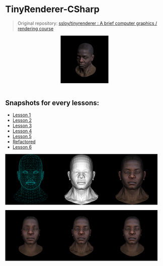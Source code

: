 # TinyRenderer-CSharp

> Original repository:
> [ssloy/tinyrenderer : A brief computer graphics / rendering course](https://github.com/ssloy/tinyrenderer)

<div align=center><img src="./_img/Cam.png" width=30% height=30% ></div>

</br>

## Snapshots for every lessons:

- [Lesson 1](https://github.com/Rokukkkk/TinyRenderer-CSharp/tree/5412b50a64445f3b148d21b4b3fec251d35e723e)
- [Lesson 2](https://github.com/Rokukkkk/TinyRenderer-CSharp/tree/db9f14698edb121e7924eb0ee81cf96749b73a49)
- [Lesson 3](https://github.com/Rokukkkk/TinyRenderer-CSharp/tree/5c03f2c54ec89f191e95513779973e816b768d05)
- [Lesson 4](https://github.com/Rokukkkk/TinyRenderer-CSharp/tree/d601be7e00f4e002449fda7f4e55caa27ebbb9c3)
- [Lesson 5](https://github.com/Rokukkkk/TinyRenderer-CSharp/tree/d8cbb5a8ab2a83dfd12230860932fcc7f854af8a)
- [Refactored](https://github.com/Rokukkkk/TinyRenderer-CSharp/tree/515cba9f58f360131daf74de0fd5226c03584dda)
- [Lesson 6](https://github.com/Rokukkkk/TinyRenderer-CSharp/tree/65805bbafcfff488ff9ba30d189af217e2c53497)

<img src="./_img/MeshLine.png" width=32% height=32%><img src="./_img/FlatShading.png" width=32% height=32%><img src="./_img/FlatShading_Tex.png" width=32% height=32%>

<img src="./_img/GouraudShading_Tex.png" width=32% height=32%><img src="./_img/Perspective.png" width=32% height=32%><img src="./_img/PhongShading.png" width=32% height=32%>
